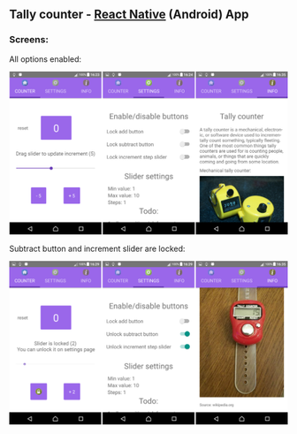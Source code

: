 ## Tally counter - [React Native](https://facebook.github.io/react-native/) (Android) App

### Screens:
All options enabled:

![alt text](https://raw.githubusercontent.com/dankoknad/RN-counter/master/screenshots/RN01.png "screens 01")

Subtract button and increment slider are locked:

![alt text](https://raw.githubusercontent.com/dankoknad/RN-counter/master/screenshots/RN02.png "screens 02")